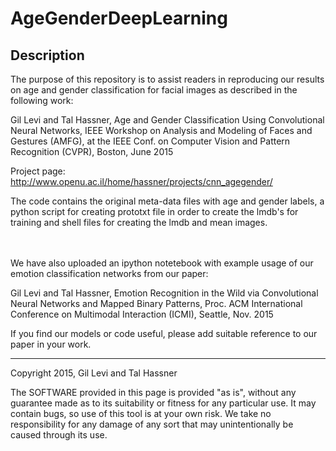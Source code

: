 # AgeGenderDeepLearning

## Description
The purpose of this repository is to assist readers in reproducing our results on age and gender classification for facial images as described in the following work:

Gil Levi and Tal Hassner, Age and Gender Classification Using Convolutional Neural Networks, IEEE Workshop on Analysis and Modeling of Faces and Gestures (AMFG), at the IEEE Conf. on Computer Vision and Pattern Recognition (CVPR), Boston, June 2015

Project page: http://www.openu.ac.il/home/hassner/projects/cnn_agegender/

The code contains the original meta-data files with age and gender labels, a python script for creating prototxt file in order to create the lmdb's for training and shell files for creating the lmdb and mean images. 

<br><br>
We have also uploaded an ipython notetebook with example usage of our emotion classification networks from our paper: 

Gil Levi and Tal Hassner, Emotion Recognition in the Wild via Convolutional Neural Networks and Mapped Binary Patterns, Proc. ACM International Conference on Multimodal Interaction (ICMI), Seattle, Nov. 2015

If you find our models or code useful, please add suitable reference to our paper in your work.


---
Copyright 2015, Gil Levi and Tal Hassner 

The SOFTWARE provided in this page is provided "as is", without any guarantee made as to its suitability or fitness for any particular use. It may contain bugs, so use of this tool is at your own risk. We take no responsibility for any damage of any sort that may unintentionally be caused through its use. 
